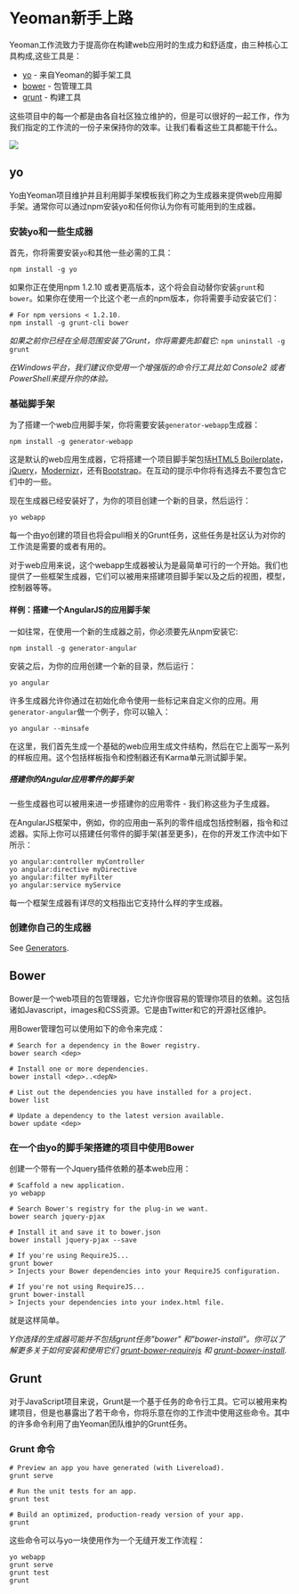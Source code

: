 # Yeoman新手上路

Yeoman工作流致力于提高你在构建web应用时的生成力和舒适度，由三种核心工具构成,这些工具是：

* [yo](https://github.com/yeoman/yo) - 来自Yeoman的脚手架工具
* [bower](http://bower.io) - 包管理工具
* [grunt](http://gruntjs.com) - 构建工具

这些项目中的每一个都是由各自社区独立维护的，但是可以很好的一起工作，作为我们指定的工作流的一份子来保持你的效率。让我们看看这些工具都能干什么。


<p class="toolset">
  <img class="full" src="https://raw.github.com/yeoman/yeoman.io/gh-pages/media/workflow.jpg">
</p>

## yo 

Yo由Yeoman项目维护并且利用脚手架模板我们称之为生成器来提供web应用脚手架。通常你可以通过npm安装yo和任何你认为你有可能用到的生成器。

### 安装yo和一些生成器

首先，你将需要安装`yo`和其他一些必需的工具：

```
npm install -g yo
```

如果你正在使用npm 1.2.10 或者更高版本，这个将会自动替你安装`grunt`和`bower`。如果你在使用一个比这个老一点的npm版本，你将需要手动安装它们：


```
# For npm versions < 1.2.10.
npm install -g grunt-cli bower
```

*如果之前你已经在全局范围安装了Grunt，你将需要先卸载它:* `npm uninstall -g grunt`

*在Windows平台，我们建议你受用一个增强版的命令行工具比如 Console2 或者 PowerShell来提升你的体验。*


### 基础脚手架

为了搭建一个web应用脚手架，你将需要安装`generator-webapp`生成器：

```
npm install -g generator-webapp
```

这是默认的web应用生成器，它将搭建一个项目脚手架包括[HTML5 Boilerplate](http://html5boilerplate.com)，[jQuery](http://jquery.com)，[Modernizr](http://modernizr.com)，还有[Bootstrap](http://twbs.github.io/bootstrap)。在互动的提示中你将有选择去不要包含它们中的一些。

现在生成器已经安装好了，为你的项目创建一个新的目录，然后运行：

```
yo webapp
```

每一个由yo创建的项目也将会pull相关的Grunt任务，这些任务是社区认为对你的工作流是需要的或者有用的。

对于web应用来说，这个webapp生成器被认为是最简单可行的一个开始。我们也提供了一些框架生成器，它们可以被用来搭建项目脚手架以及之后的视图，模型，控制器等等。


#### 样例：搭建一个AngularJS的应用脚手架

一如往常，在使用一个新的生成器之前，你必须要先从npm安装它:

```
npm install -g generator-angular
```

安装之后，为你的应用创建一个新的目录，然后运行：

```
yo angular
```

许多生成器允许你通过在初始化命令使用一些标记来自定义你的应用。用`generator-angular`做一个例子，你可以输入：

```
yo angular --minsafe
```
在这里，我们首先生成一个基础的web应用生成文件结构，然后在它上面写一系列的样板应用。这个包括样板指令和控制器还有Karma单元测试脚手架。

##### 搭建你的Angular应用零件的脚手架

一些生成器也可以被用来进一步搭建你的应用零件 - 我们称这些为子生成器。

在AngularJS框架中，例如，你的应用由一系列的零件组成包括控制器，指令和过滤器。实际上你可以搭建任何零件的脚手架(甚至更多)，在你的开发工作流中如下所示：

```
yo angular:controller myController
yo angular:directive myDirective
yo angular:filter myFilter
yo angular:service myService
```

每一个框架生成器有详尽的文档指出它支持什么样的字生成器。

### 创建你自己的生成器

See [Generators](https://github.com/yeoman/yeoman/wiki/Generators).


## Bower

Bower是一个web项目的包管理器，它允许你很容易的管理你项目的依赖。这包括诸如Javascript，images和CSS资源。它是由Twitter和它的开源社区维护。

用Bower管理包可以使用如下的命令来完成：

```
# Search for a dependency in the Bower registry.
bower search <dep>

# Install one or more dependencies.
bower install <dep>..<depN>

# List out the dependencies you have installed for a project.
bower list

# Update a dependency to the latest version available.
bower update <dep>
```

### 在一个由yo的脚手架搭建的项目中使用Bower

创建一个带有一个Jquery插件依赖的基本web应用：

```
# Scaffold a new application.
yo webapp

# Search Bower's registry for the plug-in we want.
bower search jquery-pjax

# Install it and save it to bower.json
bower install jquery-pjax --save

# If you're using RequireJS...
grunt bower
> Injects your Bower dependencies into your RequireJS configuration.

# If you're not using RequireJS...
grunt bower-install
> Injects your dependencies into your index.html file.
```

就是这样简单。

*Y你选择的生成器可能并不包括grunt任务"bower" 和"bower-install"。你可以了解更多关于如何安装和使用它们 [grunt-bower-requirejs](https://github.com/yeoman/grunt-bower-requirejs) 和 [grunt-bower-install](https://github.com/stephenplusplus/grunt-bower-install).*


## Grunt

对于JavaScript项目来说，Grunt是一个基于任务的命令行工具。它可以被用来构建项目，但是也暴露出了若干命令，你将乐意在你的工作流中使用这些命令。其中的许多命令利用了由Yeoman团队维护的Grunt任务。

### Grunt 命令

```
# Preview an app you have generated (with Livereload).
grunt serve

# Run the unit tests for an app.
grunt test

# Build an optimized, production-ready version of your app.
grunt
```

这些命令可以与yo一块使用作为一个无缝开发工作流程：

```
yo webapp
grunt serve
grunt test
grunt
```
